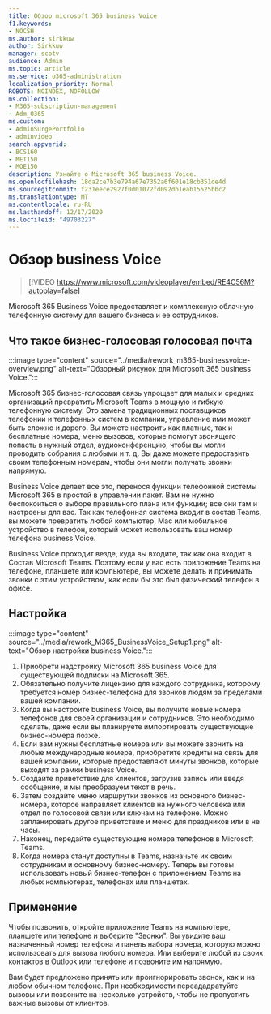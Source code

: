 ```yaml
---
title: Обзор microsoft 365 business Voice
f1.keywords:
- NOCSH
ms.author: sirkkuw
author: Sirkkuw
manager: scotv
audience: Admin
ms.topic: article
ms.service: o365-administration
localization_priority: Normal
ROBOTS: NOINDEX, NOFOLLOW
ms.collection:
- M365-subscription-management
- Adm_O365
ms.custom:
- AdminSurgePortfolio
- adminvideo
search.appverid:
- BCS160
- MET150
- MOE150
description: Узнайте о Microsoft 365 business Voice.
ms.openlocfilehash: 18da2ce7b3e794a67e7352a6f601e18cb351de4d
ms.sourcegitcommit: f231eece2927f0d01072fd092db1eab15525bbc2
ms.translationtype: MT
ms.contentlocale: ru-RU
ms.lasthandoff: 12/17/2020
ms.locfileid: "49703227"
---
```

# <a name="overview-of-business-voice"></a>Обзор business Voice

> [!VIDEO https://www.microsoft.com/videoplayer/embed/RE4C56M?autoplay=false]

Microsoft 365 Business Voice предоставляет и комплексную облачную телефонную систему для вашего бизнеса и ее сотрудников.

## <a name="what-is-business-voice"></a>Что такое бизнес-голосовая голосовая почта

:::image type="content" source="../media/rework_m365-businessvoice-overview.png" alt-text="Обзорный рисунок для Microsoft 365 business Voice.":::

Microsoft 365 бизнес-голосовая связь упрощает для малых и средних организаций превратить Microsoft Teams в мощную и гибкую телефонную систему. Это замена традиционных поставщиков телефонии и телефонных систем в компании, управление ими может быть сложно и дорого. Вы можете настроить как платные, так и бесплатные номера, меню вызовов, которые помогут звонящего попасть в нужный отдел, аудиоконференцию, чтобы вы могли проводить собрания с любыми и т. д. Вы даже можете предоставить своим телефонным номерам, чтобы они могли получать звонки напрямую.

Business Voice делает все это, перенося функции телефонной системы Microsoft 365 в простой в управлении пакет. Вам не нужно беспокоиться о выборе правильного плана или функции; все они там и настроены для вас. Так как телефонная система входит в состав Teams, вы можете превратить любой компьютер, Mac или мобильное устройство в телефон, который может использовать ваш номер телефона business Voice.

Business Voice проходит везде, куда вы входите, так как она входит в Состав Microsoft Teams. Поэтому если у вас есть приложение Teams на телефоне, планшете или компьютере, вы можете делать и принимать звонки с этим устройством, как если бы это был физический телефон в офисе.

## <a name="how-to-set-up"></a>Настройка

:::image type="content" source="../media/rework_M365_BusinessVoice_Setup1.png" alt-text="Обзор настройки business Voice.":::

1. Приобрети надстройку Microsoft 365 business Voice для существующей подписки на Microsoft 365.
1. Обязательно получите лицензию для каждого сотрудника, которому требуется номер бизнес-телефона для звонков людям за пределами вашей компании.
1. Когда вы настроите business Voice, вы получите новые номера телефонов для своей организации и сотрудников. Это необходимо сделать, даже если вы планируете импортировать существующие бизнес-номера позже.
1. Если вам нужны бесплатные номера или вы можете звонить на любые международные номера, приобретите кредиты на связь для вашей компании, которые предоставляют минуты звонков, которые выходят за рамки business Voice.
1. Создайте приветствие для клиентов, загрузив запись или введя сообщение, и мы преобразуем текст в речь.
1. Затем создайте меню маршрутки звонков из основного бизнес-номера, которое направляет клиентов на нужного человека или отдел по голосовой связи или ключам на телефоне. Можно запланировать другое приветствие и меню для праздников или в не часы.
1. Наконец, передайте существующие номера телефонов в Microsoft Teams.
1. Когда номера станут доступны в Teams, назначьте их своим сотрудникам и основному бизнес-номеру. Теперь вы готовы использовать новый бизнес-телефон с приложением Teams на любых компьютерах, телефонах или планшетах.

## <a name="how-to-use"></a>Применение

Чтобы позвонить, откройте приложение Teams на компьютере, планшете или телефоне и выберите "Звонки". Вы увидите ваш назначенный номер телефона и панель набора номера, которую можно использовать для вызова любого номера. Или выберите любой из своих контактов в Outlook или телефоне и позвоните им напрямую.

Вам будет предложено принять или проигнорировать звонок, как и на любом обычном телефоне. При необходимости переададратуйте вызовы или позвоните на несколько устройств, чтобы не пропустить важные вызовы от клиентов.